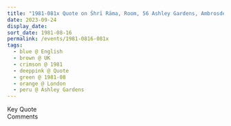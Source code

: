 ```yaml
---
title: "1981-081x Quote on Śhrī Rāma, Room, 56 Ashley Gardens, Ambrosden Avenue (near Victoria Station), London, UK"
date: 2023-09-24
display_date: 
sort_date: 1981-08-16
permalink: /events/1981-0816-081x
tags:
  - blue @ English
  - brown @ UK
  - crimson @ 1981
  - deeppink @ Quote
  - green @ 1981-08
  - orange @ London
  - peru @ Ashley Gardens
---
```


<wave-list>
  <list-title color="green" width="75">Key Quote</list-title>
  <list-item color="BlanchedAlmond"  width="200"></list-item>
  <list-item color="Lavender"></list-item>
  <list-item color="BlanchedAlmond"></list-item>
</wave-list>

<br>

<wave-list>
  <list-title color="green" width="75">Comments</list-title>
  <list-item color="BlanchedAlmond"  width="200"></list-item>
  <list-item color="Lavender"></list-item>
  <list-item color="BlanchedAlmond"></list-item>
</wave-list>